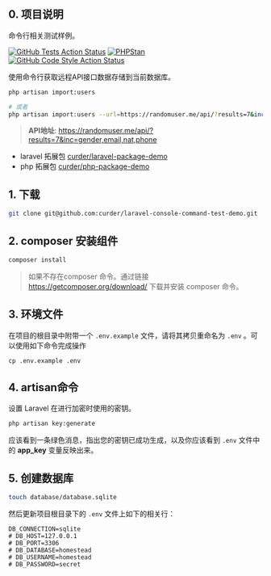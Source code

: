 ## 0. 项目说明

命令行相关测试样例。

[![GitHub Tests Action Status](https://img.shields.io/github/workflow/status/curder/laravel-console-command-test-demo/run-tests?label=tests)](https://github.com/curder/laravel-console-command-test-demo/actions?query=workflow%3ATests+branch%3Amaster)
[![PHPStan](https://github.com/curder/laravel-console-command-test-demo/actions/workflows/phpstan.yml/badge.svg?branch=master)](https://github.com/curder/laravel-console-command-test-demo/actions/workflows/phpstan.yml)
[![GitHub Code Style Action Status](https://img.shields.io/github/workflow/status/curder/laravel-console-command-test-demo/Check%20&%20fix%20styling?label=code%20style)](https://github.com/curder/laravel-console-command-test-demo/actions?query=workflow%3A"Check+%26+fix+styling"+branch%3Amaster)

使用命令行获取远程API接口数据存储到当前数据库。

```bash
php artisan import:users

# 或者
php artisan import:users --url=https://randomuser.me/api/?results=7&inc=gender,email,nat,phone
```

> **API地址**: https://randomuser.me/api/?results=7&inc=gender,email,nat,phone


- laravel 拓展包 [curder/laravel-package-demo](https://github.com/curder/laravel-package-demo)
- php 拓展包 [curder/php-package-demo](https://github.com/curder/php-package-demo)

## 1. 下载

```bash
git clone git@github.com:curder/laravel-console-command-test-demo.git
```

## 2. composer 安装组件

```bash
composer install
```

> 如果不存在composer 命令。通过链接 https://getcomposer.org/download/ 下载并安装 composer 命令。


## 3. 环境文件

在项目的根目录中附带一个 `.env.example` 文件，请将其拷贝重命名为 `.env` 。可以使用如下命令完成操作

```
cp .env.example .env
```

## 4. artisan命令

设置 Laravel 在进行加密时使用的密钥。

```bash
php artisan key:generate
```

应该看到一条绿色消息，指出您的密钥已成功生成，以及你应该看到 `.env` 文件中的 **app_key** 变量反映出来。

## 5. 创建数据库


```bash
touch database/database.sqlite
```

然后更新项目根目录下的 `.env` 文件上如下的相关行：

```
DB_CONNECTION=sqlite
# DB_HOST=127.0.0.1
# DB_PORT=3306
# DB_DATABASE=homestead
# DB_USERNAME=homestead
# DB_PASSWORD=secret
```
